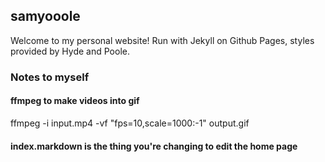 ## samyooole

Welcome to my personal website! Run with Jekyll on Github Pages, styles provided by Hyde and Poole.


### Notes to myself

#### ffmpeg to make videos into gif

ffmpeg -i input.mp4 -vf "fps=10,scale=1000:-1" output.gif

#### index.markdown is the thing you're changing to edit the home page